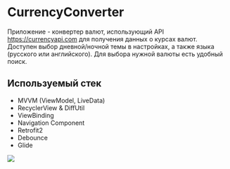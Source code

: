 # CurrencyConverter
Приложение - конвертер валют, использующий API https://currencyapi.com для получения данных о курсах валют.  
Доступен выбор дневной/ночной темы в настройках, а также языка (русского или английского).
Для выбора нужной валюты есть удобный поиск.

## Используемый стек

+ MVVM (ViewModel, LiveData)  
+ RecyclerView & DiffUtil  
+ ViewBinding  
+ Navigation Component  
+ Retrofit2  
+ Debounce  
+ Glide

![](https://disk.yandex.ru/i/qqd7rC9aQpZiQg)
